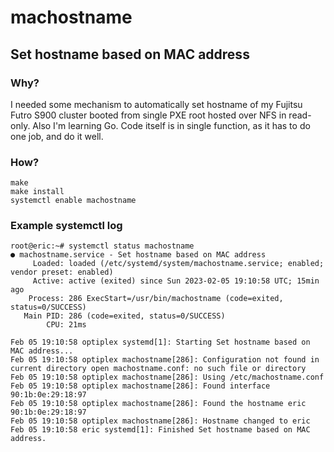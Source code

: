 # machostname

## Set hostname based on MAC address

### Why?

I needed some mechanism to automatically set hostname of my Fujitsu Futro S900 cluster booted from single PXE root hosted over NFS in read-only. Also I'm learning Go. Code itself is in single function, as it has to do one job, and do it well.

### How?
```
make
make install
systemctl enable machostname
```

### Example systemctl log
```
root@eric:~# systemctl status machostname
● machostname.service - Set hostname based on MAC address
     Loaded: loaded (/etc/systemd/system/machostname.service; enabled; vendor preset: enabled)
     Active: active (exited) since Sun 2023-02-05 19:10:58 UTC; 15min ago
    Process: 286 ExecStart=/usr/bin/machostname (code=exited, status=0/SUCCESS)
   Main PID: 286 (code=exited, status=0/SUCCESS)
        CPU: 21ms

Feb 05 19:10:58 optiplex systemd[1]: Starting Set hostname based on MAC address...
Feb 05 19:10:58 optiplex machostname[286]: Configuration not found in current directory open machostname.conf: no such file or directory
Feb 05 19:10:58 optiplex machostname[286]: Using /etc/machostname.conf
Feb 05 19:10:58 optiplex machostname[286]: Found interface 90:1b:0e:29:18:97
Feb 05 19:10:58 optiplex machostname[286]: Found the hostname eric 90:1b:0e:29:18:97
Feb 05 19:10:58 optiplex machostname[286]: Hostname changed to eric
Feb 05 19:10:58 eric systemd[1]: Finished Set hostname based on MAC address.
```
